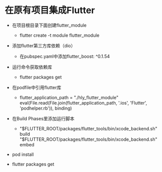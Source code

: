 # 在原有项目集成Flutter
* 在项目根目录下面创建flutter_module
    * flutter create -t module flutter_module
* 添加flutter第三方库依赖（dio）
    * 在pubspec.yaml中添加flutter_boost: ^0.1.54
* 运行命令获取依赖库
    * flutter packages get
* 在podfile中引用flutter库 
    * flutter_application_path = "./hly_flutter_module"
  eval(File.read(File.join(flutter_application_path, '.ios', 'Flutter', 'podhelper.rb')), binding)

* 在Build Phases里添加运行脚本 
    * "\$FLUTTER_ROOT/packages/flutter_tools/bin/xcode_backend.sh" build
"$FLUTTER_ROOT/packages/flutter_tools/bin/xcode_backend.sh" embed
* pod install 

* flutter packages get

    
